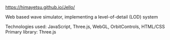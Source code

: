https://himayetsu.github.io/Jello/

Web based wave simulator, implementing a level-of-detail (LOD) system

Technologies used: JavaScript, Three.js, WebGL, OrbitControls, HTML/CSS
Primary library: Three.js


